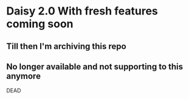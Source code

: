 # Daisy 2.0 With fresh features coming soon
## Till then I'm archiving this repo 
## No longer available and not supporting to this anymore
DEAD 

